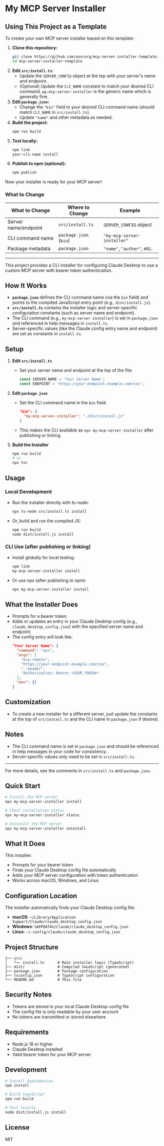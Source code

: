 # My MCP Server Installer

## Using This Project as a Template

To create your own MCP server installer based on this template:

1. **Clone this repository:**
   ```sh
   git clone https://github.com/yourorg/mcp-server-installer-template.git
   cd mcp-server-installer-template
   ```
2. **Edit `src/install.ts`:**
   - Update the `SERVER_CONFIG` object at the top with your server's name and endpoint.
   - (Optional) Update the `CLI_NAME` constant to match your desired CLI command. `pg-mcp-server-installer` is the generic name which is generally fine.
3. **Edit `package.json`:**
   - Change the `"bin"` field to your desired CLI command name (should match `CLI_NAME` in `src/install.ts`).
   - Update `"name"` and other metadata as needed.
4. **Build the project:**
   ```sh
   npm run build
   ```
5. **Test locally:**
   ```sh
   npm link
   your-cli-name install
   ```
6. **Publish to npm (optional):**
   ```sh
   npm publish
   ```

Now your installer is ready for your MCP server!

### What to Change

| What to Change         | Where to Change         | Example                        |
|-----------------------|------------------------|--------------------------------|
| Server name/endpoint   | `src/install.ts`       | `SERVER_CONFIG` object         |
| CLI command name       | `package.json` (`bin`) | `"my-mcp-server-installer"`    |
| Package metadata       | `package.json`         | `"name"`, `"author"`, etc.     |

---

This project provides a CLI installer for configuring Claude Desktop to use a custom MCP server with bearer token authentication.

## How It Works

- **`package.json`** defines the CLI command name (via the `bin` field) and points to the compiled JavaScript entry point (e.g., `dist/install.js`).
- **`src/install.ts`** contains the installer logic and server-specific configuration constants (such as server name and endpoint).
- The CLI command (e.g., `my-mcp-server-installer`) is set in `package.json` and referenced in help messages in `install.ts`.
- Server-specific values (like the Claude config entry name and endpoint) are set as constants in `install.ts`.

## Setup

1. **Edit `src/install.ts`**
   - Set your server name and endpoint at the top of the file:
     ```ts
     const SERVER_NAME = 'Your Server Name';
     const ENDPOINT = 'https://your-endpoint.example.com/sse';
     ```
2. **Edit `package.json`**
   - Set the CLI command name in the `bin` field:
     ```json
     "bin": {
       "my-mcp-server-installer": "./dist/install.js"
     }
     ```
   - This makes the CLI available as `npx my-mcp-server-installer` after publishing or linking.

3. **Build the Installer**
   ```sh
   npm run build
   # or
   npx tsc
   ```

## Usage

### Local Development
- Run the installer directly with ts-node:
  ```sh
  npx ts-node src/install.ts install
  ```
- Or, build and run the compiled JS:
  ```sh
  npm run build
  node dist/install.js install
  ```

### CLI Use (after publishing or linking)
- Install globally for local testing:
  ```sh
  npm link
  my-mcp-server-installer install
  ```
- Or use npx (after publishing to npm):
  ```sh
  npx my-mcp-server-installer install
  ```

## What the Installer Does
- Prompts for a bearer token.
- Adds or updates an entry in your Claude Desktop config (e.g., `claude_desktop_config.json`) with the specified server name and endpoint.
- The config entry will look like:
  ```json
  "Your Server Name": {
    "command": "npx",
    "args": [
      "mcp-remote",
      "https://your-endpoint.example.com/sse",
      "--header",
      "Authorization: Bearer <YOUR_TOKEN>"
    ],
    "env": {}
  }
  ```

## Customization
- To create a new installer for a different server, just update the constants at the top of `src/install.ts` and the CLI name in `package.json` if desired.

## Notes
- The CLI command name is set in `package.json` and should be referenced in help messages in your code for consistency.
- Server-specific values only need to be set in `src/install.ts`.

---

For more details, see the comments in `src/install.ts` and `package.json`.

## Quick Start

```bash
# Install the MCP server
npx my-mcp-server-installer install

# Check installation status
npx my-mcp-server-installer status

# Uninstall the MCP server
npx my-mcp-server-installer uninstall
```

## What It Does

This installer:
- Prompts for your bearer token
- Finds your Claude Desktop config file automatically
- Adds your MCP server configuration with token authentication
- Works across macOS, Windows, and Linux

## Configuration Location

The installer automatically finds your Claude Desktop config file:
- **macOS**: `~/Library/Application Support/Claude/claude_desktop_config.json`
- **Windows**: `%APPDATA%/Claude/claude_desktop_config.json`
- **Linux**: `~/.config/claude/claude_desktop_config.json`

## Project Structure

```
├── src/
│   └── install.ts      # Main installer logic (TypeScript)
├── dist/               # Compiled JavaScript (generated)
├── package.json        # Package configuration
├── tsconfig.json       # TypeScript configuration
└── README.md           # This file
```

## Security Notes

- Tokens are stored in your local Claude Desktop config file
- The config file is only readable by your user account
- No tokens are transmitted or stored elsewhere

## Requirements

- Node.js 18 or higher
- Claude Desktop installed
- Valid bearer token for your MCP server

## Development

```bash
# Install dependencies
npm install

# Build TypeScript
npm run build

# Test locally
node dist/install.js install
```

## License

MIT